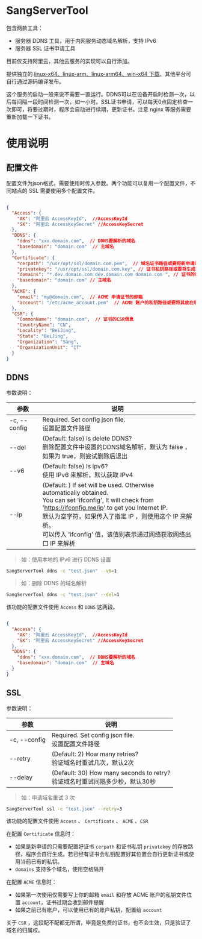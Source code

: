 # SangServerTool

包含两款工具：

- 服务器 DDNS 工具，用于内网服务动态域名解析，支持 IPv6
- 服务器 SSL 证书申请工具

目前仅支持阿里云，其他云服务的实现可以自行添加。

提供独立的 [linux-x64、linux-arm、linux-arm64、win-x64 下载](./releases)。其他平台可自行通过源码编译发布。 

这个服务的启动一般来说不需要一直运行。DDNS可以在设备开启时检测一次，以后每间隔一段时间检测一次，如一小时。SSL证书申请，可以每天0点固定检查一次即可，将要过期时，程序会自动进行续期，更新证书。注意 nginx 等服务需要重新加载一下证书。

# 使用说明

## 配置文件

配置文件为json格式，需要使用时传入参数。两个功能可以复用一个配置文件，不同站点的 SSL 需要使用多个配置文件。

```json

{
  "Access": {
    "AK": "阿里云 AccessKeyId",  //AccessKeyId
    "SK": "阿里云 AccessKeySecret" //AccessKeySecret
  },
  "DDNS": {
    "ddns": "xxx.domain.com",  // DDNS要解析的域名
    "basedomain": "domain.com"  // 主域名
  },
  "Certificate": {
    "cerpath": "/usr/opt/ssl/domain.com.pem",  // 域名证书路径或要将新申请的证书放哪里
    "privatekey": "/usr/opt/ssl/domain.com.key", // 证书私钥路径或要将生成的私钥放哪里
    "domains": "*.dev.domain.com dev.domain.com domain.com ", // 证书的DNS Name，多个用空格隔开
    "basedomain": "domain.com" // 主域名
  },
  "ACME": {
    "email": "my@domain.com",  // ACME 申请证书的邮箱
    "account": "/etc/acme_account.pem"  // ACME 账户的私钥路径或要将其放在哪里
  },
  "CSR": {
    "CommonName": "domain.com",  // 证书的CSR信息
    "CountryName": "CN",
    "Locality": "BeiJing",
    "State": "BeiJing",
    "Organization": "Sang",
    "OrganizationUnit": "IT"
  }
}

```

## DDNS

参数说明：

| 参数 | 说明|
| --- | --- |
| -c, --config  | Required. Set config json file. <br> 设置配置文件路径 |
| --del |  (Default: false) Is delete DDNS? <br>删除配置文件中设置的DDNS域名解析，默认为 false ，如果为 true，则尝试删除后退出 |
| --v6 | (Default: false) Is ipv6? <br>使用 IPv6 来解析，默认获取 IPv4 |
| --ip |  (Default: ) If set will be used. Otherwise automatically obtained.<br>You can set 'ifconfig', It will check from 'https://ifconfig.me/ip' to get you Internet IP. <br>默认为空字符，如果传入了指定 IP ，则使用这个 IP 来解析。<br>可以传入 'ifconfig' 值，该值则表示通过网络获取网络出口 IP 来解析

> 如：使用本地的 IPv6 进行 DDNS 设置

```bash
SangServerTool ddns -c "test.json" --v6=1
```

> 如：删除 DDNS 的域名解析

```bash
SangServerTool ddns -c "test.json" --del=1
```

该功能的配置文件使用 `Access` 和 `DDNS` 这两段。

```json

{
  "Access": {
    "AK": "阿里云 AccessKeyId",  //AccessKeyId
    "SK": "阿里云 AccessKeySecret" //AccessKeySecret
  },
  "DDNS": {
    "ddns": "xxx.domain.com",  // DDNS要解析的域名
    "basedomain": "domain.com"  // 主域名
  }
}
```

## SSL

参数说明：

| 参数 | 说明|
| --- | --- |
| -c, --config  | Required. Set config json file. <br> 设置配置文件路径 |
| --retry | (Default: 2) How many retries? <br> 验证域名时重试几次，默认2次 |
| --delay | (Default: 30) How many seconds to retry? <br> 验证域名时重试间隔多少秒，默认30秒 |

> 如：申请域名重试 3 次

```bash
SangServerTool ssl -c "test.json" --retry=3
```
该功能的配置文件使用 `Access` 、 `Certificate` 、 `ACME` 、`CSR` 

在配置 `Certificate` 信息时：

- 如果是新申请的只需要配置好证书 `cerpath` 和证书私钥 `privatekey` 的存放路径，程序会自行生成。若已经有证书会私钥配置好其位置会自行更新证书或使用当前已有的私钥。
- `domains` 支持多个域名，使用空格隔开

在配置 `ACME` 信息时：

- 如果第一次使用仅需要写上你的邮箱 `email` 和存放 ACME 账户的私钥文件位置 `account`，证书过期会收到邮件提醒
- 如果之前已有账户，可以使用已有的账户私钥，配置给  `account`

关于 `CSR` ，这段配不配都无所谓，毕竟是免费的证书，也不会生效，只是验证了域名的归属权。